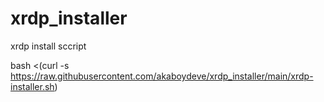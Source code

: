 # xrdp_installer
xrdp install sccript

bash <(curl -s https://raw.githubusercontent.com/akaboydeve/xrdp_installer/main/xrdp-installer.sh)
